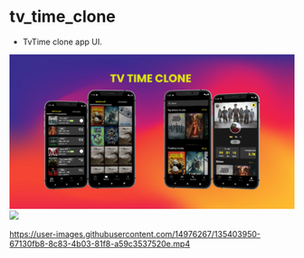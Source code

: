 # tv_time_clone

- TvTime clone app UI.
<img src="TVTIMEBANNER.PNG"/>

<img src="Apple iPhone 11 Pro Max Presentation.png"/>


https://user-images.githubusercontent.com/14976267/135403950-67130fb8-8c83-4b03-81f8-a59c3537520e.mp4

